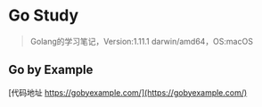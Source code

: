 # Go Study

>Golang的学习笔记，Version:1.11.1 darwin/amd64，OS:macOS

## Go by Example

[代码地址 https://gobyexample.com/](https://gobyexample.com/)